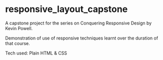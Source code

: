 # responsive_layout_capstone

A capstone project for the series on Conquering Responsive Design by Kevin Powell.

Demonstration of use of responsive techniques learnt over the duration of that course.

Tech used: Plain HTML & CSS
